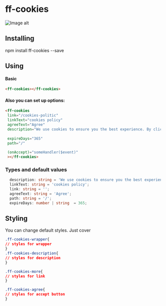 # ff-cookies

![Image alt](https://github.com/frontendfreelancerdk/ff-cookies/blob/master/projects/ff-cookies/screenshot.png)

## Installing 

npm install ff-cookies --save

## Using

#### Basic
```html
<ff-cookies></ff-cookies>
```

#### Also you can set up options:
```html
<ff-cookies
 link="/cookies-politic"
 linkText="cookies policy"
 agreeText="Agree"
 description="We use cookies to ensure you the best experience. By clicking around the site you accept our "
 
 expireDays="365"
 path="/"
 
 (onAccept)="someHandler($event)"
 ></ff-cookies>
```

### Types and default values 
```typescript
  description: string = 'We use cookies to ensure you the best experience. By clicking around the site you accept our ';
  linkText: string = 'cookies policy';
  link: string = '';
  agreeText: string = 'Agree';
  path: string = '/';
  expireDays: number | string  = 365;
```

## Styling 

You can change default styles. Just cover

```css
.ff-cookies-wrapper{
// styles for wrapper
}
.ff-cookies-description{
// styles for description
}

.ff-cookies-more{
// styles for link 
}

.ff-cookies-agree{
// styles for accept button
}

```
